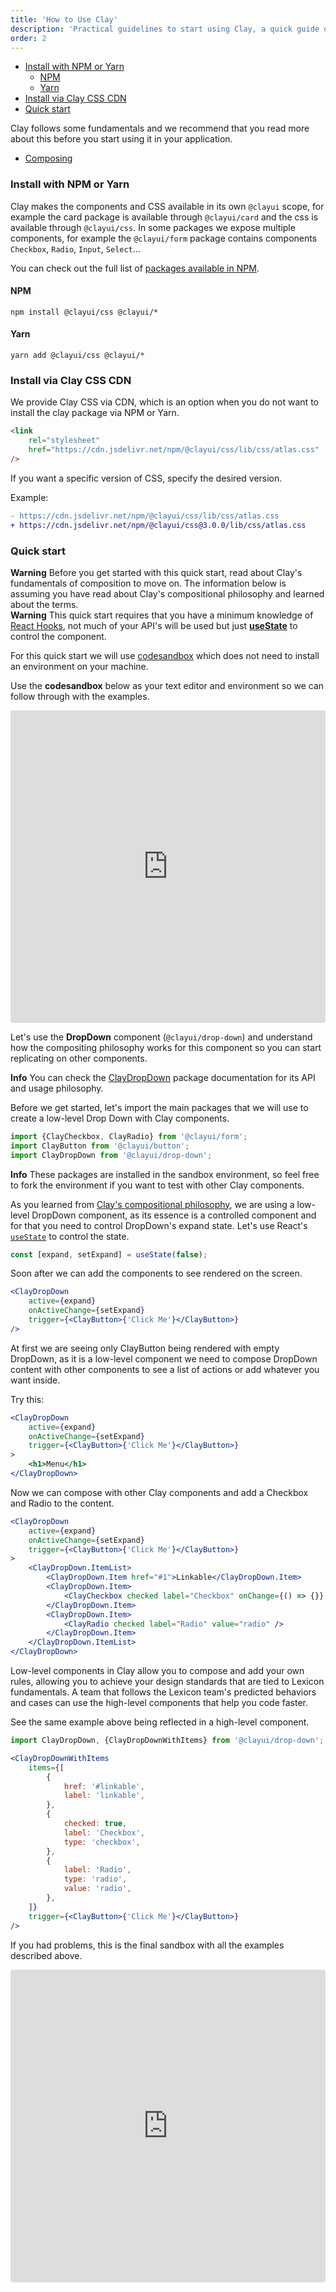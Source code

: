 ```yaml
---
title: 'How to Use Clay'
description: 'Practical guidelines to start using Clay, a quick guide on how to install components and css to get started.'
order: 2
---
```


<div class="nav-toc-absolute">
<div class="nav-toc">

-   [Install with NPM or Yarn](#install-with-npm-or-yarn)
    -   [NPM](#npm)
    -   [Yarn](#yarn)
-   [Install via Clay CSS CDN](#install-via-clay-css-cdn)
-   [Quick start](#quick-start)

</div>
</div>

Clay follows some fundamentals and we recommend that you read more about this before you start using it in your application.

<div class="nav-toc">

-   [Composing](/docs/foundations/composing.html)

</div>

### Install with NPM or Yarn

Clay makes the components and CSS available in its own `@clayui` scope, for example the card package is available through `@clayui/card` and the css is available through `@clayui/css`. In some packages we expose multiple components, for example the `@clayui/form` package contains components `Checkbox`, `Radio`, `Input`, `Select`...

You can check out the full list of [packages available in NPM](https://www.npmjs.com/search?q=%40clayui).

#### NPM

```shell
npm install @clayui/css @clayui/*
```

#### Yarn

```shell
yarn add @clayui/css @clayui/*
```

### Install via Clay CSS CDN

We provide Clay CSS via CDN, which is an option when you do not want to install the clay package via NPM or Yarn.

```html
<link
	rel="stylesheet"
	href="https://cdn.jsdelivr.net/npm/@clayui/css/lib/css/atlas.css"
/>
```

If you want a specific version of CSS, specify the desired version.

Example:

```diff
- https://cdn.jsdelivr.net/npm/@clayui/css/lib/css/atlas.css
+ https://cdn.jsdelivr.net/npm/@clayui/css@3.0.0/lib/css/atlas.css
```

### Quick start

<div class="clay-site-alert alert alert-warning">
	<strong class="lead">Warning</strong>
	Before you get started with this quick start, read about Clay's fundamentals of composition to move on. The information below is assuming you have read about Clay's compositional philosophy and learned about the terms.
</div>

<div class="clay-site-alert alert alert-warning">
	<strong class="lead">Warning</strong>
	This quick start requires that you have a minimum knowledge of <a href="https://reactjs.org/docs/hooks-intro.html" target="_blank">React Hooks</a>, not much of your API's will be used but just <a href="https://reactjs.org/docs/hooks-reference.html#usestate" target="_blank"><b>useState</b></a> to control the component.
</div>

For this quick start we will use [codesandbox](https://codesandbox.io/) which does not need to install an environment on your machine.

Use the **codesandbox** below as your text editor and environment so we can follow through with the examples.

<iframe src="https://codesandbox.io/embed/intelligent-resonance-dlpgp?fontsize=14&view=editor" title="quick-start-clay" allow="geolocation; microphone; camera; midi; vr; accelerometer; gyroscope; payment; ambient-light-sensor; encrypted-media; usb" style="width:100%; height:500px; border:0; border-radius: 4px; overflow:hidden;" sandbox="allow-modals allow-forms allow-popups allow-scripts allow-same-origin"></iframe>

Let's use the **DropDown** component (`@clayui/drop-down`) and understand how the compositing philosophy works for this component so you can start replicating on other components.

<div class="clay-site-alert alert alert-info">
	<strong class="lead">Info</strong>
	You can check the <a href="/docs/components/drop-down.html" target="_blank">ClayDropDown</a> package documentation for its API and usage philosophy.
</div>

Before we get started, let's import the main packages that we will use to create a low-level Drop Down with Clay components.

```js
import {ClayCheckbox, ClayRadio} from '@clayui/form';
import ClayButton from '@clayui/button';
import ClayDropDown from '@clayui/drop-down';
```

<div class="clay-site-alert alert alert-info">
	<strong class="lead">Info</strong>
	These packages are installed in the sandbox environment, so feel free to fork the environment if you want to test with other Clay components.
</div>

As you learned from [Clay's compositional philosophy](/docs/foundations/composing.html), we are using a low-level DropDown component, as its essence is a controlled component and for that you need to control DropDown's expand state. Let's use React's [`useState`](https://reactjs.org/docs/hooks-reference.html#usestate) to control the state.

```js
const [expand, setExpand] = useState(false);
```

Soon after we can add the components to see rendered on the screen.

```jsx
<ClayDropDown
	active={expand}
	onActiveChange={setExpand}
	trigger={<ClayButton>{'Click Me'}</ClayButton>}
/>
```

At first we are seeing only ClayButton being rendered with empty DropDown, as it is a low-level component we need to compose DropDown content with other components to see a list of actions or add whatever you want inside.

Try this:

```jsx
<ClayDropDown
	active={expand}
	onActiveChange={setExpand}
	trigger={<ClayButton>{'Click Me'}</ClayButton>}
>
	<h1>Menu</h1>
</ClayDropDown>
```

Now we can compose with other Clay components and add a Checkbox and Radio to the content.

```jsx
<ClayDropDown
	active={expand}
	onActiveChange={setExpand}
	trigger={<ClayButton>{'Click Me'}</ClayButton>}
>
	<ClayDropDown.ItemList>
		<ClayDropDown.Item href="#1">Linkable</ClayDropDown.Item>
		<ClayDropDown.Item>
			<ClayCheckbox checked label="Checkbox" onChange={() => {}} />
		</ClayDropDown.Item>
		<ClayDropDown.Item>
			<ClayRadio checked label="Radio" value="radio" />
		</ClayDropDown.Item>
	</ClayDropDown.ItemList>
</ClayDropDown>
```

Low-level components in Clay allow you to compose and add your own rules, allowing you to achieve your design standards that are tied to Lexicon fundamentals. A team that follows the Lexicon team's predicted behaviors and cases can use the high-level components that help you code faster.

See the same example above being reflected in a high-level component.

```js
import ClayDropDown, {ClayDropDownWithItems} from '@clayui/drop-down';
```

```jsx
<ClayDropDownWithItems
	items={[
		{
			href: '#linkable',
			label: 'linkable',
		},
		{
			checked: true,
			label: 'Checkbox',
			type: 'checkbox',
		},
		{
			label: 'Radio',
			type: 'radio',
			value: 'radio',
		},
	]}
	trigger={<ClayButton>{'Click Me'}</ClayButton>}
/>
```

If you had problems, this is the final sandbox with all the examples described above.

<iframe src="https://codesandbox.io/embed/quick-start-clay-23xtz?fontsize=14" title="quick-start-clay-finale" allow="geolocation; microphone; camera; midi; vr; accelerometer; gyroscope; payment; ambient-light-sensor; encrypted-media; usb" style="width:100%; height:500px; border:0; border-radius: 4px; overflow:hidden;" sandbox="allow-modals allow-forms allow-popups allow-scripts allow-same-origin"></iframe>

